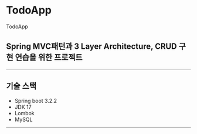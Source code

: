 # TodoApp
TodoApp
## Spring MVC패턴과 3 Layer Architecture, CRUD 구현 연습을 위한 프로젝트
---
## 기술 스택
+ Spring boot 3.2.2
+ JDK 17
+ Lombok
+ MySQL
---
